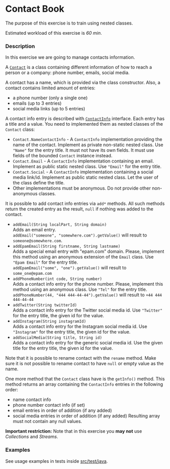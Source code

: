 # Contact Book

The purpose of this exercise is to train using nested classes.

Estimated workload of this exercise is _60 min_.

### Description

In this exercise we are going to manage contacts information.

A [`Contact`](src/main/contactbook/Contact.java) is a class containing
different information of how to reach a person or a company: phone number, emails, social media.

A contact has a name, which is provided via the class constructor.
Also, a contact contains limited amount of entries:
- a phone number (only a single one)
- emails (up to 3 entries)
- social media links (up to 5 entries)

A contact info entry is described with [`ContactInfo`](src/main/contactbook/ContactInfo.java) interface.
Each entry has a title and a value. 
You need to implemented them as nested classes of the `Contact` class:
- `Contact.NameContactInfo` - A `ContactInfo` implementation providing the name of the contact.
  Implement as private non-static nested class. Use `"Name"` for the entry title.
  It must not have its own fields. It must use fields of the bounded `Contact` instance instead.
- `Contact.Email` - A `ContactInfo` implementation containing an email.
  Implement as public static nested class. Use `"Email"` for the entry title.
- `Contact.Social` - A `ContactInfo` implementation containing a social media link/id.
  Implement as public static nested class. Let the user of the class define the title.
- Other implementations must be anonymous. Do not provide other non-anonymous classes.

It is possible to add contact info entries via `add*` methods.
All such methods return the created entry as the result, `null` if nothing was added to the contact.  
- `addEmail(String localPart, String domain)`\
  Adds an email entry.\
  `addEmail("someone", "somewhere.com").getValue()` will result to `someone@somewhere.com`. 
- `addEpamEmail(String firstname, String lastname)`\
  Adds a special email entry with "epam.com" domain.
  Please, implement this method using an anonymous extension of the `Email` class.
  Use `"Epam Email"` for the entry title.\
  `addEpamEmail("some", "one").getValue()` will result to `some_one@epam.com`
- `addPhoneNumber(int code, String number)`\
  Adds a contact info entry for the phone number.
  Please, implement this method using an anonymous class.
  Use `"Tel"` for the entry title.\
  `addPhoneNumber(44, "444 444-44-44").getValue()` will result to `+44 444 444-44-44`
- `addTwitter(String twitterId)`\
  Adds a contact info entry for the Twitter social media id.
  Use `"Twitter"` for the entry title, the given id for the value.
- `addInstagram(String instagramId)`\
  Adds a contact info entry for the Instagram social media id.
  Use `"Instagram"` for the entry title, the given id for the value.
- `addSocialMedia(String title, String id)`\
  Adds a contact info entry for the generic social media id.
  Use the given title for the entry title, the given id for the value.

Note that it is possible to rename contact with the `rename` method.
Make sure it is not possible to rename contact to have `null` or empty value as the name.

One more method that the `Contact` class have is the `getInfo()` method.
This method returns an array containing the `ContactInfo` entries in the following order:
- name contact info
- phone number contact info (if set)
- email entries in order of addition (if any added)
- social media entries in order of addition (if any added)
Resulting array must not contain any null values.

**Important restriction:** Note that in this exercise you **may not** use *Collections* and *Streams*.

### Examples

See usage examples in tests inside [src/test/java](src/test/java).
